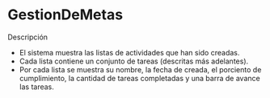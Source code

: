 # GestionDeMetas
Descripción 
- El sistema muestra las listas de actividades que han sido creadas. 
- Cada lista contiene un conjunto de tareas (descritas más adelantes). 
- Por cada lista se muestra su nombre, la fecha de creada, el porciento de cumplimiento, la cantidad de tareas completadas y una barra de avance las tareas.
